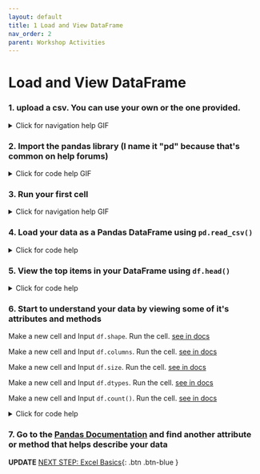 ```yaml
---
layout: default
title: 1 Load and View DataFrame
nav_order: 2
parent: Workshop Activities
---
```

# Load and View DataFrame

### 1. upload a csv. You can use your own or the one provided.
<details>
<summary>Click for navigation help GIF</summary>
<img src="images\upload-csv.gif">
</details>

### 2. Import the pandas library (I name it "pd" because that's common on help forums)

<details>
<summary>Click for code help GIF</summary>
<img src="images\import-pandas.gif">
</details>

### 3. Run your first cell

<details>
<summary>Click for navigation help GIF</summary>
<img src="images\import-pandas.gif">
</details>

### 4. Load your data as a Pandas DataFrame using `pd.read_csv()`
<details>
<summary>Click for code help</summary>
<p>"header = 0" tells the function that your data has headings on row 0</p>
<img src="images\loading-csv.PNG">
</details>

### 5. View the top items in your DataFrame using `df.head()`
<details>
<summary>Click for code help</summary>
<p>by default, <b>head()</b> shows the top 5 rows of your DataFrame, but pass it any number to show more</p>
<img src="images\movie-head.PNG">
</details>

### 6. Start to understand your data by viewing some of it's attributes and methods
Make a new cell and Input `df.shape`. Run the cell. [see in docs](https://pandas.pydata.org/docs/reference/api/pandas.DataFrame.shape.html#pandas.DataFrame.shape)

Make a new cell and Input `df.columns`. Run the cell. [see in docs](https://pandas.pydata.org/docs/reference/api/pandas.DataFrame.columns.html#pandas.DataFrame.columns)

Make a new cell and Input `df.size`. Run the cell. [see in docs](https://pandas.pydata.org/docs/reference/api/pandas.DataFrame.size.html#pandas.DataFrame.size)

Make a new cell and Input `df.dtypes`. Run the cell. [see in docs](https://pandas.pydata.org/docs/reference/api/pandas.DataFrame.dtypes.html#pandas.DataFrame.dtypes)

Make a new cell and Input `df.count()`. Run the cell. [see in docs](https://pandas.pydata.org/docs/reference/api/pandas.DataFrame.count.html)

<details>
<summary>Click for code help</summary>
<img src="images\df-shape.PNG">
<img src="images\df-cols.PNG">
<img src="images\df-size.PNG">
<img src="images\df-dtypes.PNG">
<img src="images\df-count.PNG">
</details>

### 7. Go to the [Pandas Documentation](https://pandas.pydata.org/docs/reference/frame.html) and find another attribute or method that helps describe your data

**UPDATE**
[NEXT STEP: Excel Basics](basics-data-cleaning.html){: .btn .btn-blue }

